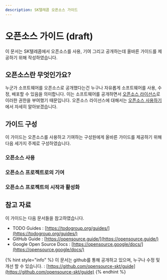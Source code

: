 ```yaml
---
description: SK텔레콤 오픈소스 가이드
---
```


# 오픈소스 가이드 \(draft\)

이 문서는 SK텔레콤에서 오픈소스를 사용, 기여 그리고 공개하는데 올바른 가이드를 제공하기 위해 작성하였습니다. 

## 오픈소스란 무엇인가요?

누군가 소프트웨어를 오픈소스로 공개했다는건 누구나 자유롭게 소프트웨어를 사용, 수정, 배포할 수 있음을 의미합니다. 이는 소프트웨어를 공개하면서 [오픈소스 라이선스](https://opensource.org/licenses)로 이러한 권한을 부여했기 때문입니다. 오픈소스 라이선스에 대해서는 [오픈소스 사용하기](https://opensource-skt.gitbook.io/guide/use)에서 자세히 알아보겠습니다.

## 가이드 구성

이 가이드는 오픈소스를 사용하고 기여하는 구성원에게 올바른 가이드를 제공하기 위해 다음 세가지 주제로 구성하였습니다. 

### 오픈소스 사용

### 오픈소스 프로젝트로의 기여

### 오픈소스 프로젝트의 시작과 활성화

## 참고 자료

이 가이드는 다음 문서들을 참고하였습니다. 

* TODO Guides : [https://todogroup.org/guides/](https://todogroup.org/guides/)
* GitHub Guide : [https://opensource.guide/](https://opensource.guide/)
* Google Open Source Docs : [https://opensource.google/docs/](https://opensource.google/docs/)

{% hint style="info" %}
이 문서는 github를 통해 공개하고 있으며, 누구나 수정 및 개선 할 수 있습니다. : [https://github.com/opensource-skt/guide](https://github.com/opensource-skt/guide)
{% endhint %}











